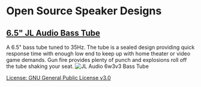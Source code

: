 # Open Source Speaker Designs

## [6.5" JL Audio Bass Tube](https://github.com/BryceAshey/speaker-designs/tree/master/JLAudio_6W3v3-4)
A 6.5" bass tube tuned to 35Hz. The tube is a sealed design providing quick response time with enough low end to keep up with home theater or video game demands. Gun fire provides plenty of punch and explosions roll off the tube shaking your seat.
![JL Audio 6w3v3 Bass Tube](https://i.imgur.com/xGBOCdD.jpg)

[License: GNU General Public License v3.0](https://github.com/BryceAshey/speaker-designs/blob/master/LICENSE)
